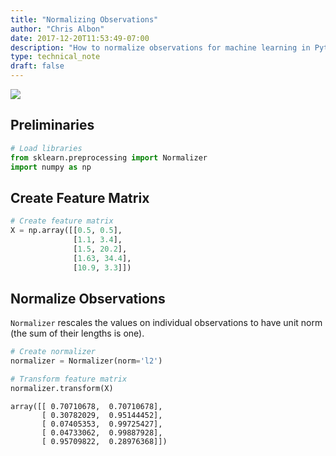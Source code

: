 ```yaml
---
title: "Normalizing Observations"
author: "Chris Albon"
date: 2017-12-20T11:53:49-07:00
description: "How to normalize observations for machine learning in Python."
type: technical_note
draft: false
---
```

<a alt="Normalizing Observations" href="https://machinelearningflashcards.com">
    <img src="normalizing_observations/Normalizing_Observations_print.png" class="flashcard center-block">
</a>

## Preliminaries


```python
# Load libraries
from sklearn.preprocessing import Normalizer
import numpy as np
```

## Create Feature Matrix


```python
# Create feature matrix
X = np.array([[0.5, 0.5], 
              [1.1, 3.4], 
              [1.5, 20.2], 
              [1.63, 34.4], 
              [10.9, 3.3]])
```

## Normalize Observations

`Normalizer` rescales the values on individual observations to have unit norm (the sum of their lengths is one). 


```python
# Create normalizer
normalizer = Normalizer(norm='l2')

# Transform feature matrix
normalizer.transform(X)
```




    array([[ 0.70710678,  0.70710678],
           [ 0.30782029,  0.95144452],
           [ 0.07405353,  0.99725427],
           [ 0.04733062,  0.99887928],
           [ 0.95709822,  0.28976368]])


